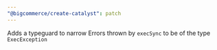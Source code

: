 ```yaml
---
"@bigcommerce/create-catalyst": patch
---
```


Adds a typeguard to narrow Errors thrown by `execSync` to be of the type `ExecException`
